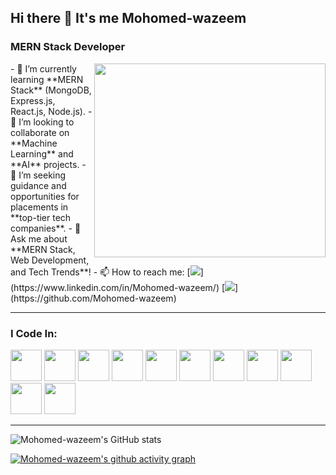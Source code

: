 ## Hi there 👋 It's me Mohomed-wazeem

### MERN Stack Developer 
<img align="right" width="370" height="310" src="https://i.pinimg.com/originals/47/f0/34/47f0342cec72b800463bf003eac1257e.gif">
- 🌱 I’m currently learning **MERN Stack** (MongoDB, Express.js, React.js, Node.js).  
- 👯 I’m looking to collaborate on **Machine Learning** and **AI** projects.  
- 🤔 I’m seeking guidance and opportunities for placements in **top-tier tech companies**.  
- 💬 Ask me about **MERN Stack, Web Development, and Tech Trends**!  
- 📫 How to reach me:  
  [<img src="https://img.shields.io/badge/LinkedIn-0077B5?style=for-the-badge&logo=linkedin&logoColor=white" />](https://www.linkedin.com/in/Mohomed-wazeem/)  
  [<img src="https://img.shields.io/badge/GitHub-181717?style=for-the-badge&logo=github&logoColor=white" />](https://github.com/Mohomed-wazeem)  

---

### I Code In:
<img height="50" width="50" src="https://img.icons8.com/color/48/000000/c-programming.png" /> <img height="50" width="50" src="https://img.icons8.com/color/48/000000/c-plus-plus-logo.png" /> <img height="50" width="50" src="https://img.icons8.com/color/48/000000/java-coffee-cup-logo.png" /> <img height="50" width="50" src="https://img.icons8.com/color/48/000000/html-5.png" /> <img height="50" width="50" src="https://img.icons8.com/color/48/000000/css3.png" /> <img height="50" width="50" src="https://img.icons8.com/color/48/000000/bootstrap.png" />
<img height="50" width="50" src="https://img.icons8.com/color/48/000000/javascript.png" /> <img height="50" width="50" src="https://img.icons8.com/color/48/000000/react-native.png" /> <img height="50" width="50" src="https://img.icons8.com/color/48/000000/mysql-logo.png" /> <img height="50" width="50" src="https://img.icons8.com/color/48/000000/mongodb.png" /> <img height="50" width="50" src="https://img.icons8.com/color/48/000000/nodejs.png" />

---

![Mohomed-wazeem's GitHub stats](https://github-readme-stats.vercel.app/api?username=Mohomed-wazeem&theme=dark&show_icons=true&&hide=issues,contribs)

[![Mohomed-wazeem's github activity graph](https://github-readme-activity-graph.vercel.app/graph?username=Mohomed-wazeem&bg_color=1c1c1c&color=51f565&line=6e40c9&point=f1f1f1&area=true&hide_border=true)](https://github.com/ashutosh00710/github-readme-activity-graph)
